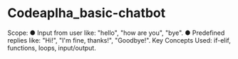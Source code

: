 # Codeaplha_basic-chatbot
Scope: ● Input from user like: "hello", "how are you", "bye". ● Predefined replies like: "Hi!", "I'm fine, thanks!", "Goodbye!". Key Concepts Used: if-elif, functions, loops, input/output.
